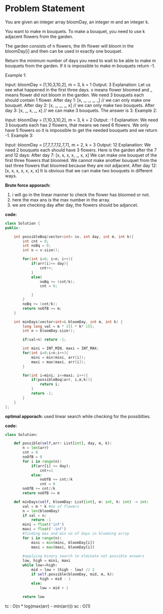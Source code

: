 # Problem Statement

You are given an integer array bloomDay, an integer m and an integer k.

You want to make m bouquets. To make a bouquet, you need to use k adjacent flowers from the garden.

The garden consists of n flowers, the ith flower will bloom in the bloomDay[i] and then can be used in exactly one bouquet.

Return the minimum number of days you need to wait to be able to make m bouquets from the garden. If it is impossible to make m bouquets return -1.

Example 1:

Input: bloomDay = [1,10,3,10,2], m = 3, k = 1
Output: 3
Explanation: Let us see what happened in the first three days. x means flower bloomed and _ means flower did not bloom in the garden.
We need 3 bouquets each should contain 1 flower.
After day 1: [x, _, _, _, _]   // we can only make one bouquet.
After day 2: [x, _, _, _, x]   // we can only make two bouquets.
After day 3: [x, _, x, _, x]   // we can make 3 bouquets. The answer is 3.
Example 2:

Input: bloomDay = [1,10,3,10,2], m = 3, k = 2
Output: -1
Explanation: We need 3 bouquets each has 2 flowers, that means we need 6 flowers. We only have 5 flowers so it is impossible to get the needed bouquets and we return -1.
Example 3:

Input: bloomDay = [7,7,7,7,12,7,7], m = 2, k = 3
Output: 12
Explanation: We need 2 bouquets each should have 3 flowers.
Here is the garden after the 7 and 12 days:
After day 7: [x, x, x, x, _, x, x]
We can make one bouquet of the first three flowers that bloomed. We cannot make another bouquet from the last three flowers that bloomed because they are not adjacent.
After day 12: [x, x, x, x, x, x, x]
It is obvious that we can make two bouquets in different ways.

**Brute force apporach:**
1. i will go in the linear manner to check the flower has bloomed or not. 
2.  here the max ans is the max number in the array. 
3. we are checking day after day, the flowers should be adjancet. 

**code:**
```cpp
class Solution {
public:

    int possibleBoq(vector<int> &v, int day, int m, int k){
        int cnt = 0;
        int noBq = 0;
        int n = v.size();

        for(int i=0; i<n; i++){
            if(arr[i]<= day){
                cnt++;
            }
            else{
                noBq += (cnt/k);
                cnt = 0;

            }
        }
        noBq += (cnt/k);
        return noOfB >= m;
    }

    int minDays(vector<int>& bloomDay, int m, int k) {
        long long val = m * 1ll * k* 1ll;
        int n = bloomDay.size();

        if(val>n) return -1;

        int mini = INT_MIN, maxi = INT_MAX;
        for(int i=0;i<n;i++){
            mini = min(mini, arr[i]);
            maxi = max(maxi, arr[i]);
        }

        for(int i=mini; i<=maxi; i++){
            if(possibleBoq(arr, i,m,k)){
                return i;
            }
            return -1;
        }
    }
};

```
**optimal apporach:**
used linear search while checking for the possiblties. 

**code:**
```python
class Solution:

    def possible(self,arr: List[int], day, m, k):
        n = len(arr)
        cnt = 0
        noOfB = 0
        for i in range(n):
            if(arr[i] <= day):
                cnt+=1
            else:
                noOfB += cnt//k
                cnt = 0
        noOfB += cnt//k
        return noOfB >= m

    def minDays(self, bloomDay: List[int], m: int, k: int) -> int:
        val = m * k #no of flowers
        n = len(bloomDay)
        if val > n:
            return -1
        mini = float('inf')
        maxi = float('-inf')
        #finding max and min no of days in blooming array
        for i in range(n):
            mini = min(mini, bloomDay[i])
            maxi = max(maxi, bloomDay[i])
        
        #applying binary search to elminate not possible answers 
        low, high = mini, maxi
        while low<=high:
            mid = low + (high - low) // 2
            if self.possible(bloomDay, mid, m, k):
                high = mid - 1
            else:
                low = mid + 1
        
        return low

```

tc : O(n * log(max(arr) - min(arr)))
sc : O(1)
